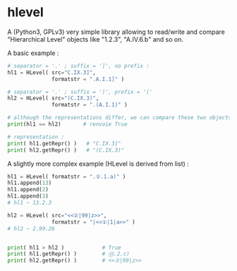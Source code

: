 hlevel
======

A (Python3, GPLv3) very simple library allowing to read/write and compare "Hierarchical Level" objects like "1.2.3", "A.IV.6.b" and so on.

A basic example :

```python
# separator = '.' ; suffix = ']', no prefix :
hl1 = HLevel( src="C.IX.3]",
              formatstr = ".A.I.1]" )

# separator = '.' ; suffix = ')', prefix = '('
hl2 = HLevel( src="(C.IX.3)",
              formatstr = ".(A.I.1)" )

# although the representations differ, we can compare these two objects :
print(hl1 == hl2)       # renvoie True

# representation :
print( hl1.getRepr() )   # "C.IX.3]"
print( hl2.getRepr() )   # "(C.IX.3)"
```

A slightly more complex example (HLevel is derived from list) :

```python
hl1 = HLevel( formatstr = ".①.1.a)" )
hl1.append(13)
hl1.append(2)
hl1.append(3)
# hl1 ~ 13.2.3

hl2 = HLevel( src="<<②|99|z>>",
              formatstr = "|<<①|1|a>>" )
# hl2 ~ 2.99.26


print( hl1 > hl2 )            # True
print( hl1.getRepr() )        # ⑬.2.c)
print( hl2.getRepr() )        # <<②|99|z>>
```

 

 
